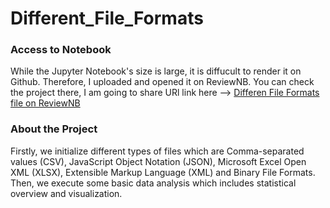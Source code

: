 # Different_File_Formats
### Access to Notebook
While the Jupyter Notebook's size is large, it is diffucult to render it on Github. Therefore, I uploaded and opened it on ReviewNB. You can check the project there, I am going to share URl link here --> [Differen File Formats file on ReviewNB](https://app.reviewnb.com/chatziserif/Different_File_Formats/blob/main/Different_File_Formats.ipynb)

### About the Project 
Firstly, we initialize different types of files which are Comma-separated values (CSV), JavaScript Object Notation (JSON), Microsoft Excel Open XML (XLSX), Extensible Markup Language (XML) and Binary File Formats. Then, we execute some basic data analysis which includes statistical overview and visualization. 
